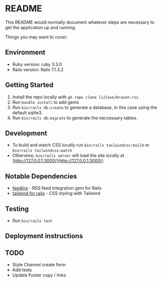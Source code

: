 # README

This README would normally document whatever steps are necessary to get the
application up and running.

Things you may want to cover:

## Environment

- Ruby version: ruby 3.3.0
- Rails version: Rails 7.1.3.2

## Getting Started

1. Install the repo locally with `gh repo clone lizlove/braven-rss`
2. Run `bundle install` to add gems
3. Run `bin/rails db:create` to generate a database, in this case using the default sqlite3.
4. Run `bin/rails db:migrate` to generate the neccessary tables.

## Development

- To build and watch CSS locally run `bin/rails tailwindcss:build` or `bin/rails tailwindcss:watch`
- Otherwise, `bin/rails server` will load the site locally at [http://127.0.0.1:3000/](http://127.0.0.1:3000/)

## Notable Dependencies

- [feedjira](https://github.com/feedjira/feedjira) - RSS feed integration gem for Rails
- [tailwind for rails](https://github.com/rails/tailwindcss-rails) - CSS styling with Tailwind

## Testing

- Run `bin/rails test`

## Deployment instructions

## TODO

- Style Channel create form
- Add tests
- Update Footer copy / links
